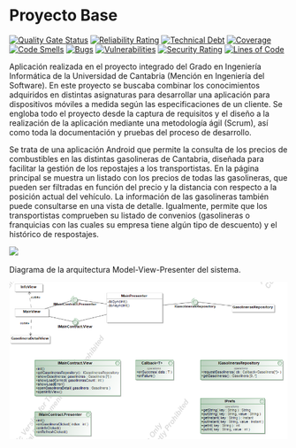 # Proyecto Base

[![Quality Gate Status](https://sonarcloud.io/api/project_badges/measure?project=App-Gasolineras-Grupo3&metric=alert_status)](https://sonarcloud.io/summary/new_code?id=App-Gasolineras-Grupo3)
[![Reliability Rating](https://sonarcloud.io/api/project_badges/measure?project=App-Gasolineras-Grupo3&metric=reliability_rating)](https://sonarcloud.io/summary/new_code?id=App-Gasolineras-Grupo3)
[![Technical Debt](https://sonarcloud.io/api/project_badges/measure?project=App-Gasolineras-Grupo3&metric=sqale_index)](https://sonarcloud.io/summary/new_code?id=App-Gasolineras-Grupo3)
[![Coverage](https://sonarcloud.io/api/project_badges/measure?project=App-Gasolineras-Grupo3&metric=coverage)](https://sonarcloud.io/summary/new_code?id=App-Gasolineras-Grupo3)
[![Code Smells](https://sonarcloud.io/api/project_badges/measure?project=App-Gasolineras-Grupo3&metric=code_smells)](https://sonarcloud.io/summary/new_code?id=App-Gasolineras-Grupo3)
[![Bugs](https://sonarcloud.io/api/project_badges/measure?project=App-Gasolineras-Grupo3&metric=bugs)](https://sonarcloud.io/summary/new_code?id=App-Gasolineras-Grupo3)
[![Vulnerabilities](https://sonarcloud.io/api/project_badges/measure?project=App-Gasolineras-Grupo3&metric=vulnerabilities)](https://sonarcloud.io/summary/new_code?id=App-Gasolineras-Grupo3)
[![Security Rating](https://sonarcloud.io/api/project_badges/measure?project=App-Gasolineras-Grupo3&metric=security_rating)](https://sonarcloud.io/summary/new_code?id=App-Gasolineras-Grupo3)
[![Lines of Code](https://sonarcloud.io/api/project_badges/measure?project=App-Gasolineras-Grupo3&metric=ncloc)](https://sonarcloud.io/summary/new_code?id=App-Gasolineras-Grupo3)

Aplicación realizada en el proyecto integrado del Grado en Ingeniería Informática de la Universidad de Cantabria (Mención en Ingeniería del Software). En este proyecto se buscaba combinar los conocimientos adquiridos en distintas asignaturas para desarrollar una aplicación para dispositivos móviles a medida según las especificaciones de un cliente. Se engloba todo el proyecto desde la captura de requisitos y el diseño a la realización de la aplicación mediante una metodología ágil (Scrum), así como toda la documentación y pruebas del proceso de desarrollo.

Se trata de una aplicación Android que permite la consulta de los precios de combustibles en las distintas gasolineras de Cantabria, diseñada para facilitar la gestión de los repostajes a los transportistas. En la página principal se muestra un listado con los precios de todas las gasolineras, que pueden ser filtradas en función del precio y la distancia con respecto a la posición actual del vehículo. La información de las gasolineras también puede consultarse en una vista de detalle. Igualmente, permite que los transportistas comprueben su listado de convenios (gasolineras o franquicias con las cuales su empresa tiene algún tipo de descuento) y el histórico de respostajes.

![](estructura.jpg)

Diagrama de la arquitectura Model-View-Presenter del sistema.

![](Docs/Models/Arquitectura.png)
